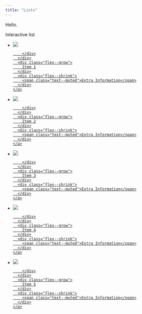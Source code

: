 ```yaml
---
title: "Lists"
---
```


Hello.

Interactive list

<ul class="list list--interactive">
  <li>
    <a href="#" class="list--interactive__link">
      <div class="flex--shrink">
        <div class="avatar m-right--medium">
          <img src="http://i.pravatar.cc/48" />

        </div>
      </div>
      <div class="flex--grow">
        Item 1
      </div>
      <div class="flex--shrink">
        <span class="text--muted">Extra Information</span>
      </div>
    </a>
  </li>
  <li class="list-item--active">
    <a href="#" class="list--interactive__link">
      <div class="flex--shrink">
        <div class="avatar m-right--medium">
          <img src="http://i.pravatar.cc/48" />

        </div>
      </div>
      <div class="flex--grow">
        Item 2
      </div>
      <div class="flex--shrink">
        <span class="text--muted">Extra Information</span>
      </div>
    </a>
  </li>
  <li>
    <a href="#" class="list--interactive__link">
      <div class="flex--shrink">
        <div class="avatar m-right--medium">
          <img src="http://i.pravatar.cc/48" />

        </div>
      </div>
      <div class="flex--grow">
        Item 3
      </div>
      <div class="flex--shrink">
        <span class="text--muted">Extra Information</span>
      </div>
    </a>
  </li>
  <li>
    <a href="#" class="list--interactive__link">
      <div class="flex--shrink">
        <div class="avatar m-right--medium">
          <img src="http://i.pravatar.cc/48" />

        </div>
      </div>
      <div class="flex--grow">
        Item 4
      </div>
      <div class="flex--shrink">
        <span class="text--muted">Extra Information</span>
      </div>
    </a>
  </li>
  <li>
    <a href="#" class="list--interactive__link">
      <div class="flex--shrink">
        <div class="avatar m-right--medium">
          <img src="http://i.pravatar.cc/48" />

        </div>
      </div>
      <div class="flex--grow">
        Item 5
      </div>
      <div class="flex--shrink">
        <span class="text--muted">Extra Information</span>
      </div>
    </a>
  </li>


</ul>
